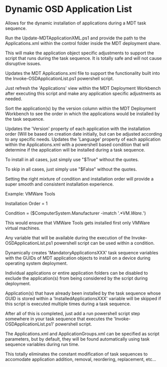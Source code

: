 # Dynamic OSD Application List
 Allows for the dynamic installation of applications during a MDT task sequence.
 
Run the Update-MDTApplicationXML.ps1 and provide the path to the Applications.xml within the control folder inside the MDT deployment share.

This will make the application object specific adjustments to support the script that runs during the task sequence. It is totally safe and will not cause disruptive issues.

Updates the MDT Applications.xml file to support the functionality built into the Invoke-OSDApplicationList.ps1 powershell script.

Just refresh the 'Applications' view within the MDT Deployment Workbench after executing this script and make any application specific adjustments as needed.

Sort the application(s) by the version column within the MDT Deployment Workbench to see the order in which the applications would be installed by the task sequence.
	  

Updates the 'Version' property of each application with the installation order (Will be based on creation date initially, but can be adjusted according to any specific needs.
Updates the 'Language' property of each application within the Applications.xml with a powershell based condition that will determine if the application will be installed during a task sequence.

To install in all cases, just simply use "$True" without the quotes.

To skip in all cases, just simply use "$False" without the quotes.

Setting the right mixture of condition and installation order will provide a super smooth and consistent installation experience.

Example: VMWare Tools
 
Installation Order = 1

Condition = ($ComputerSystem.Manufacturer -imatch '.*VM.*Ware.*')

This would ensure that VMWare Tools gets installed first only VMWare virtual machines.

Any variable that will be available during the execution of the Invoke-OSDApplicationList.ps1 powershell script can be used within a condition.

Dynamically creates 'MandatoryApplicationsXXX' task sequence variables with the GUIDs of MDT application objects to install on a device during operating system deployment.
          
Individual applications or entire application folders can be disabled to exclude the application(s) from being considered by the script during deployment.

Application(s) that have already been installed by the task sequence whose GUID is stored within a 'InstalledApplicationsXXX' variable will be skipped if this script is executed multiple times during a task sequence.

After all of this is completed, just add a run powershell script step somewhere in your task sequence that executes the 'Invoke-OSDApplicationList.ps1' powershell script.

The Applications.xml and ApplicationGroups.xml can be specified as script parameters, but by default, they will be found automatically using task sequence variables during run time.

This totally eliminates the constant modification of task sequences to accomodate application addition, removal, reordering, replacement, etc...
